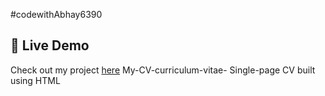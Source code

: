 #codewithAbhay6390
## 🔗 Live Demo  
Check out my project [here](file:///C:/Users/chaud/OneDrive/Desktop/index.html/PracticeQs/CSSpart3.html/Cv.html)
My-CV-curriculum-vitae-
Single-page CV built using HTML
